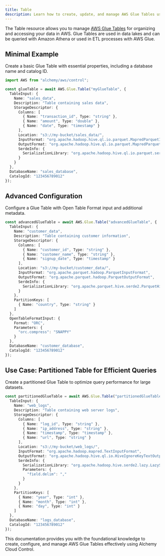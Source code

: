 ```yaml
---
title: Table
description: Learn how to create, update, and manage AWS Glue Tables using Alchemy Cloud Control.
---
```



The Table resource allows you to manage [AWS Glue Tables](https://docs.aws.amazon.com/glue/latest/userguide/) for organizing and accessing your data in AWS. Glue Tables are used in data lakes and can be queried with Amazon Athena or used in ETL processes with AWS Glue.

## Minimal Example

Create a basic Glue Table with essential properties, including a database name and catalog ID.

```ts
import AWS from "alchemy/aws/control";

const glueTable = await AWS.Glue.Table("myGlueTable", {
  TableInput: {
    Name: "sales_data",
    Description: "Table containing sales data",
    StorageDescriptor: {
      Columns: [
        { Name: "transaction_id", Type: "string" },
        { Name: "amount", Type: "double" },
        { Name: "date", Type: "timestamp" }
      ],
      Location: "s3://my-bucket/sales_data/",
      InputFormat: "org.apache.hadoop.hive.ql.io.parquet.MapredParquetInputFormat",
      OutputFormat: "org.apache.hadoop.hive.ql.io.parquet.MapredParquetOutputFormat",
      SerdeInfo: {
        SerializationLibrary: "org.apache.hadoop.hive.ql.io.parquet.serde.ParquetSerDe"
      }
    }
  },
  DatabaseName: "sales_database",
  CatalogId: "123456789012"
});
```

## Advanced Configuration

Configure a Glue Table with Open Table Format input and additional metadata.

```ts
const advancedGlueTable = await AWS.Glue.Table("advancedGlueTable", {
  TableInput: {
    Name: "customer_data",
    Description: "Table containing customer information",
    StorageDescriptor: {
      Columns: [
        { Name: "customer_id", Type: "string" },
        { Name: "customer_name", Type: "string" },
        { Name: "signup_date", Type: "timestamp" }
      ],
      Location: "s3://my-bucket/customer_data/",
      InputFormat: "org.apache.parquet.hadoop.ParquetInputFormat",
      OutputFormat: "org.apache.parquet.hadoop.ParquetOutputFormat",
      SerdeInfo: {
        SerializationLibrary: "org.apache.parquet.hive.serde2.ParquetHiveSerDe"
      }
    },
    PartitionKeys: [
      { Name: "country", Type: "string" }
    ]
  },
  OpenTableFormatInput: {
    Format: "ORC",
    Parameters: {
      "orc.compress": "SNAPPY"
    }
  },
  DatabaseName: "customer_database",
  CatalogId: "123456789012"
});
```

## Use Case: Partitioned Table for Efficient Queries

Create a partitioned Glue Table to optimize query performance for large datasets.

```ts
const partitionedGlueTable = await AWS.Glue.Table("partitionedGlueTable", {
  TableInput: {
    Name: "web_logs",
    Description: "Table containing web server logs",
    StorageDescriptor: {
      Columns: [
        { Name: "log_id", Type: "string" },
        { Name: "ip_address", Type: "string" },
        { Name: "timestamp", Type: "timestamp" },
        { Name: "url", Type: "string" }
      ],
      Location: "s3://my-bucket/web_logs/",
      InputFormat: "org.apache.hadoop.mapred.TextInputFormat",
      OutputFormat: "org.apache.hadoop.hive.ql.io.HiveIgnoreKeyTextOutputFormat",
      SerdeInfo: {
        SerializationLibrary: "org.apache.hadoop.hive.serde2.lazy.LazySimpleSerDe",
        Parameters: {
          "field.delim": ","
        }
      }
    },
    PartitionKeys: [
      { Name: "year", Type: "int" },
      { Name: "month", Type: "int" },
      { Name: "day", Type: "int" }
    ]
  },
  DatabaseName: "logs_database",
  CatalogId: "123456789012"
});
``` 

This documentation provides you with the foundational knowledge to create, configure, and manage AWS Glue Tables effectively using Alchemy Cloud Control.

